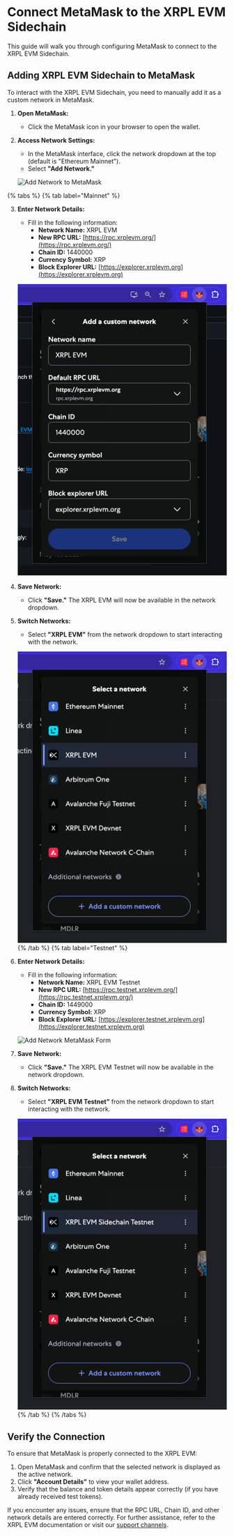 # Connect MetaMask to the XRPL EVM Sidechain

This guide will walk you through configuring MetaMask to connect to the XRPL EVM Sidechain.

## Adding XRPL EVM Sidechain to MetaMask

To interact with the XRPL EVM Sidechain, you need to manually add it as a custom network in MetaMask.

1. **Open MetaMask:**

   - Click the MetaMask icon in your browser to open the wallet.

2. **Access Network Settings:**

   - In the MetaMask interface, click the network dropdown at the top (default is "Ethereum Mainnet").
   - Select **"Add Network."**

   ![Add Network to MetaMask](../images/addNetwork.png)

{% tabs %}
{% tab label="Mainnet" %}

3. **Enter Network Details:**

   - Fill in the following information:
     - **Network Name:** XRPL EVM
     - **New RPC URL:** [https://rpc.xrplevm.org/](https://rpc.xrplevm.org/)
     - **Chain ID:** 1440000
     - **Currency Symbol:** XRP
     - **Block Explorer URL:** [https://explorer.xrplevm.org](https://explorer.xrplevm.org)

   ![Add Network MetaMask Form](../images/AddXRPLEVMMainnetToMetaMask.png)

4. **Save Network:**

   - Click **"Save."** The XRPL EVM will now be available in the network dropdown.

5. **Switch Networks:**

   - Select **"XRPL EVM"** from the network dropdown to start interacting with the network.

   ![Select XRPL EVM Network](../images/AddedXRPLEVMMainnetToMetaMask.png)
{% /tab %}
{% tab label="Testnet" %}

3. **Enter Network Details:**

   - Fill in the following information:
     - **Network Name:** XRPL EVM Testnet
     - **New RPC URL:** [https://rpc.testnet.xrplevm.org/](https://rpc.testnet.xrplevm.org/)
     - **Chain ID:** 1449000
     - **Currency Symbol:** XRP
     - **Block Explorer URL:** [https://explorer.testnet.xrplevm.org](https://explorer.testnet.xrplevm.org)

   ![Add Network MetaMask Form](../images/addXRPLEVMTestnetToMetaMask.png)

4. **Save Network:**

   - Click **"Save."** The XRPL EVM Testnet will now be available in the network dropdown.

5. **Switch Networks:**

   - Select **"XRPL EVM Testnet"** from the network dropdown to start interacting with the network.

   ![Select XRPL EVM Network](../images/addedXRPLEVMTestnetToMetaMask.png)
{% /tab %}
{% /tabs %}

## Verify the Connection

To ensure that MetaMask is properly connected to the XRPL EVM:

1. Open MetaMask and confirm that the selected network is displayed as the active network.
2. Click **"Account Details"** to view your wallet address.
3. Verify that the balance and token details appear correctly (if you have already received test tokens).

If you encounter any issues, ensure that the RPC URL, Chain ID, and other network details are entered correctly. For further assistance, refer to the XRPL EVM documentation or visit our [support channels](https://discord.gg/xrplevm).
